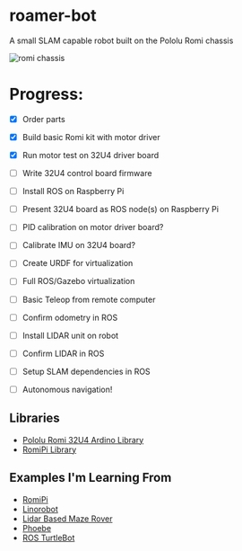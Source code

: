 # roamer-bot

A small SLAM capable robot built on the Pololu Romi chassis

![romi chassis](https://a.pololu-files.com/picture/0J7260.600x480.jpg?7a7be3ece5b2d0ae05a7c78b6c0770d6)

# Progress:

- [x] Order parts
- [x] Build basic Romi kit with motor driver
- [x] Run motor test on 32U4 driver board 
- [ ] Write 32U4 control board firmware
- [ ] Install ROS on Raspberry Pi
- [ ] Present 32U4 board as ROS node(s) on Raspberry Pi

- [ ] PID calibration on motor driver board?
- [ ] Calibrate IMU on 32U4 board?

- [ ] Create URDF for virtualization
- [ ] Full ROS/Gazebo virtualization 
- [ ] Basic Teleop from remote computer
- [ ] Confirm odometry in ROS
- [ ] Install LIDAR unit on robot
- [ ] Confirm LIDAR in ROS
- [ ] Setup SLAM dependencies in ROS
- [ ] Autonomous navigation!

## Libraries

- [Pololu Romi 32U4 Ardino Library](https://github.com/pololu/romi-32u4-arduino-library)
- [RomiPi Library](https://github.com/ftPeter/RomiPi)

## Examples I'm Learning From

- [RomiPi](https://github.com/ftPeter/RomiPi)
- [Linorobot](https://linorobot.org/)
- [Lidar Based Maze Rover](https://diyrobocars.com/2020/03/19/lessons-learned-making-a-lidar-based-maze-rover)
- [Phoebe](https://hackaday.io/project/161085-phoebe-turtlebot)
- [ROS TurtleBot](http://wiki.ros.org/Robots/TurtleBot)

